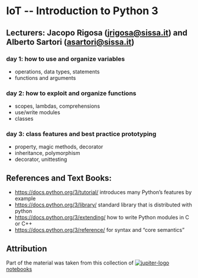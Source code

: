 # IoT -- Introduction to Python 3
## Lecturers: Jacopo Rigosa (jrigosa@sissa.it) and Alberto Sartori (asartori@sissa.it)

### day 1:  how to use and organize variables
 - operations, data types, statements
 - functions and arguments

### day 2: how to exploit and organize functions 
 - scopes, lambdas, comprehensions
 - use/write modules
 - classes

### day 3: class features and best practice prototyping
 - property, magic methods, decorator 
 - inheritance, polymorphism
 - decorator, unittesting
 

## References and Text Books:

- https://docs.python.org/3/tutorial/  introduces many Python’s features by example
- https://docs.python.org/3/library/ standard library that is distributed with python
- https://docs.python.org/3/extending/ how to write Python modules in C or C++
- https://docs.python.org/3/reference/ for syntax and “core semantics”

## Attribution

Part of the material was taken from this collection of  [![jupiter-logo](https://jupyter.org/assets/main-logo.svg) notebooks](https://github.com/jupyter/jupyter/wiki/A-gallery-of-interesting-Jupyter-Notebooks)

